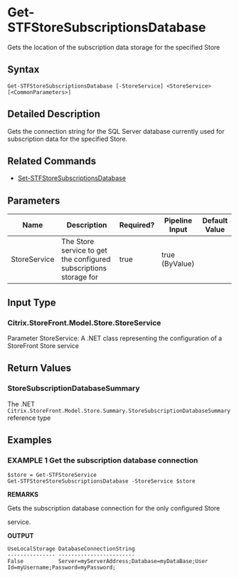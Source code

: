 ﻿# Get-STFStoreSubscriptionsDatabase

Gets the location of the subscription data storage for the specified Store

## Syntax

```
Get-STFStoreSubscriptionsDatabase [-StoreService] <StoreService> [<CommonParameters>]
```

## Detailed Description

Gets the connection string for the SQL Server database currently used for subscription data for the specified Store.

## Related Commands

* [Set-STFStoreSubscriptionsDatabase](Set-STFStoreSubscriptionsDatabase.md)

## Parameters

| Name   | Description | Required? | Pipeline Input | Default Value |
| --- | --- | --- | --- | --- |
|StoreService|The Store service to get the configured subscriptions storage for|true|true (ByValue)| |

## Input Type

### Citrix.StoreFront.Model.Store.StoreService

Parameter StoreService: A .NET class representing the configuration of a StoreFront Store service

## Return Values

### StoreSubscriptionDatabaseSummary

The .NET `Citrix.StoreFront.Model.Store.Summary.StoreSubscriptionDatabaseSummary` reference type

## Examples

### EXAMPLE 1 Get the subscription database connection

```
$store = Get-STFStoreService
Get-STFStoreStoreSubscriptionsDatabase -StoreService $store
```

**REMARKS**

Gets the subscription database connection for the only configured Store 

service.

**OUTPUT**

```
UseLocalStorage DatabaseConnectionString
--------------- ------------------------
False           Server=myServerAddress;Database=myDataBase;User 
Id=myUsername;Password=myPassword;
```
